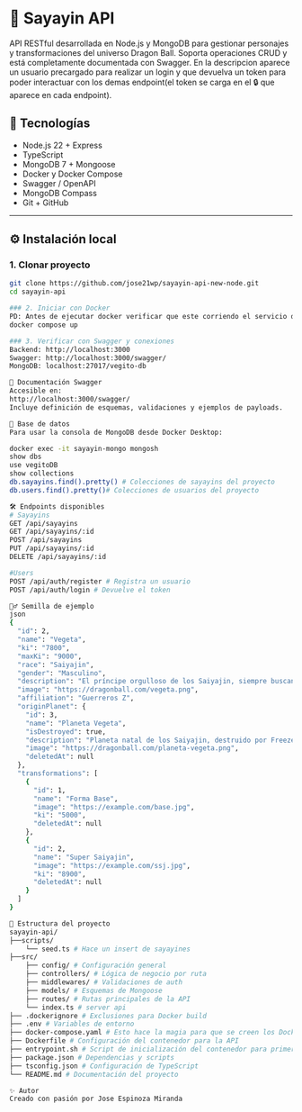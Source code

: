 # 🥋 Sayayin API

API RESTful desarrollada en Node.js y MongoDB para gestionar personajes y transformaciones del universo Dragon Ball. Soporta operaciones CRUD y está completamente documentada con Swagger. En la descripcion aparece un usuario precargado para realizar un login y que devuelva un token para poder interactuar con los demas endpoint(el token se carga en el 🔒 que aparece en cada endpoint).

## 🚀 Tecnologías

- Node.js 22 + Express
- TypeScript
- MongoDB 7 + Mongoose
- Docker y Docker Compose
- Swagger / OpenAPI
- MongoDB Compass
- Git + GitHub

---

## ⚙️ Instalación local

### 1. Clonar proyecto

```bash
git clone https://github.com/jose21wp/sayayin-api-new-node.git
cd sayayin-api

### 2. Iniciar con Docker
PD: Antes de ejecutar docker verificar que este corriendo el servicio de docker en su equipo o si no no arrancará.
docker compose up

### 3. Verificar con Swagger y conexiones
Backend: http://localhost:3000
Swagger: http://localhost:3000/swagger/
MongoDB: localhost:27017/vegito-db 

📘 Documentación Swagger
Accesible en:
http://localhost:3000/swagger/
Incluye definición de esquemas, validaciones y ejemplos de payloads.

🧪 Base de datos
Para usar la consola de MongoDB desde Docker Desktop:

docker exec -it sayayin-mongo mongosh
show dbs
use vegitoDB
show collections
db.sayayins.find().pretty() # Colecciones de sayayins del proyecto
db.users.find().pretty()# Colecciones de usuarios del proyecto

🛠️ Endpoints disponibles
# Sayayins
GET /api/sayayins
GET /api/sayayins/:id
POST /api/sayayins
PUT /api/sayayins/:id
DELETE /api/sayayins/:id 

#Users
POST /api/auth/register # Registra un usuario 
POST /api/auth/login # Devuelve el token

🧙‍♂️ Semilla de ejemplo
json
{
  "id": 2,
  "name": "Vegeta",
  "ki": "7800",
  "maxKi": "9000",
  "race": "Saiyajin",
  "gender": "Masculino",
  "description": "El príncipe orgulloso de los Saiyajin, siempre buscando superar su límite.",
  "image": "https://dragonball.com/vegeta.png",
  "affiliation": "Guerreros Z",
  "originPlanet": {
    "id": 3,
    "name": "Planeta Vegeta",
    "isDestroyed": true,
    "description": "Planeta natal de los Saiyajin, destruido por Freezer.",
    "image": "https://dragonball.com/planeta-vegeta.png",
    "deletedAt": null
  },
  "transformations": [
    {
      "id": 1,
      "name": "Forma Base",
      "image": "https://example.com/base.jpg",
      "ki": "5000",
      "deletedAt": null
    },
    {
      "id": 2,
      "name": "Super Saiyajin",
      "image": "https://example.com/ssj.jpg",
      "ki": "8900",
      "deletedAt": null
    }
  ]
}

📂 Estructura del proyecto
sayayin-api/ 
├──scripts/
    └── seed.ts # Hace un insert de sayayines
├──src/
    ├── config/ # Configuración general 
    ├── controllers/ # Lógica de negocio por ruta 
    ├── middlewares/ # Validaciones de auth
    ├── models/ # Esquemas de Mongoose 
    ├── routes/ # Rutas principales de la API 
    └── index.ts # server api
├── .dockerignore # Exclusiones para Docker build 
├── .env # Variables de entorno 
├── docker-compose.yaml # Esto hace la magia para que se creen los Dockers
├── Dockerfile # Configuración del contenedor para la API 
├── entrypoint.sh # Script de inicialización del contenedor para primero generar el seed
├── package.json # Dependencias y scripts 
├── tsconfig.json # Configuración de TypeScript 
└── README.md # Documentación del proyecto

✨ Autor
Creado con pasión por Jose Espinoza Miranda